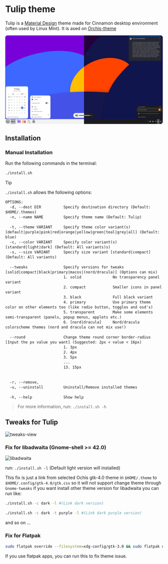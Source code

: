 # Tulip theme

Tulip is a [Material Design](https://material.io) theme made for Cinnamon desktop environment (often used by Linux Mint).
It is ased on [Orchis-theme](https://github.com/vinceliuice/Orchis-theme)

![screenshot](images/screenshot.png?raw=true)


## Installation

### Manual Installation

Run the following commands in the terminal:

```sh
./install.sh
```

> [!TIP]
> `./install.sh` allows the following options:

```
OPTIONS:
  -d, --dest DIR          Specify destination directory (Default: $HOME/.themes)
  -n, --name NAME         Specify theme name (Default: Tulip)

  -t, --theme VARIANT     Specify theme color variant(s) [default|purple|pink|red|orange|yellow|green|teal|grey|all] (Default: blue)
  -c, --color VARIANT     Specify color variant(s) [standard|light|dark] (Default: All variants)s)
  -s, --size VARIANT      Specify size variant [standard|compact] (Default: All variants)

  --tweaks                Specify versions for tweaks [solid|compact|black|primary|macos|(nord/dracula)] (Options can mix)
                          1. solid              No transparency panel variant
                          2. compact            Smaller icons in panel variant
                          3. black              Full black variant
                          4. primary            Use primary theme color on other elements too (like radio button, toggles and osd's)
                          5. transparent        Make some elements semi-transparent (panels, popup menus, applets etc.)
                          6. [nord|dracula]     Nord/dracula colorscheme themes (nord and dracula can not mix use!)

  --round                 Change theme round corner border-radius [Input the px value you want] (Suggested: 2px < value < 16px)
                          1. 3px
                          2. 4px
                          3. 5px
                          ...
                          13. 15px


  -r, --remove,
  -u, --uninstall         Uninstall/Remove installed themes

  -h, --help              Show help
```

> For more information, run: `./install.sh -h`

## Tweaks for Tulip

![tweaks-view](images/tweaks-view.png?raw=true)

### Fix for libadwaita (Gnome-shell >= 42.0)

![libadwaita](images/libadwaita.png?raw=true)

run: `./install.sh -l` (Default light version will installed)

This fix is just a link from selected Ochis gtk-4.0 theme in `$HOME/.theme` to `$HOME/.config/gtk-4.0/gtk.css`
so it will not support change theme through `Gnome-tweaks`
if you want install other theme version for libadwaita you can run like:

```sh
./install.sh -c dark -l #(Link dark version)
```

```sh
./install.sh -c dark -t purple -l #(Link dark purple version)
```

and so on ... 

### Fix for Flatpak

```sh
sudo flatpak override --filesystem=xdg-config/gtk-3.0 && sudo flatpak override --filesystem=xdg-config/gtk-4.0
```

If you use flatpak apps, you can run this to fix theme issue.

